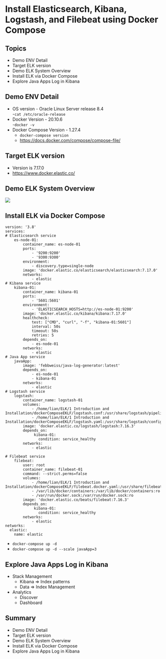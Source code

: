 # Install Elasticsearch, Kibana, Logstash, and Filebeat using Docker Compose
## Topics
- Demo ENV Detail 
- Target ELK version
- Demo ELK System Overview
- Install ELK via Docker Compose
- Explore Java Apps Log in Kibana

## Demo ENV Detail  
- OS version - Oracle Linux Server release 8.4   
  -`cat /etc/oracle-release`
- Docker Version - 20.10.6  
  -`docker -v`   
- Docker Compose Version - 1.27.4
  - `docker-compose version`  
  - https://docs.docker.com/compose/compose-file/

## Target ELK version
- Version is 7.17.0    
- https://www.docker.elastic.co/  

## Demo ELK System Overview

<img src='./InstallElasticsearchKibanaLogstashFilebeatusingDockerComposeImage/Install-Elasticsearch-Kibana-Logstash-Filebeat-using-Docker-Compose.gif'> 

## Install ELK via Docker Compose 


```
version: '3.8'
services:
# Elasticsearch service  
    es-node-01:
        container_name: es-node-01
        ports:
            - '9200:9200'
            - '9300:9300'
        environment:
            - discovery.type=single-node
        image: 'docker.elastic.co/elasticsearch/elasticsearch:7.17.0'
        networks:
            - elastic
# Kibana service              
    kibana-01:
        container_name: kibana-01
        ports:
            - '5601:5601'
        environment:
            - 'ELASTICSEARCH_HOSTS=http://es-node-01:9200'   
        image: 'docker.elastic.co/kibana/kibana:7.17.0'   
        healthcheck:
            test: ["CMD", "curl", "-f", "kibana-01:5601"]
            interval: 50s
            timeout: 50s
            retries: 5
        depends_on:
            - es-node-01
        networks:
            - elastic 
# Java App service
    javaApp:
        image: 'febbweiss/java-log-generator:latest' 
        depends_on:
            - es-node-01
            - kibana-01
        networks:
            - elastic 
# Logstash service 
    logstash:
        container_name: logstash-01
        volumes:
            - /home/lian/ELK/1 Introduction and Installation/dockerComposeEKLF/logstash.conf:/usr/share/logstash/pipeline/logstash.conf:ro 
            - /home/lian/ELK/1 Introduction and Installation/dockerComposeEKLF/logstash.yaml:/usr/share/logstash/config/logstash.yml:ro 
        image: 'docker.elastic.co/logstash/logstash:7.16.3'
        depends_on:   
             kibana-01:
               condition: service_healthy  
        networks:
            - elastic 

# Filebeat service 
    filebeat:
        user: root
        container_name: filebeat-01
        command: --strict.perms=false
        volumes:
            - /home/lian/ELK/1 Introduction and Installation/dockerComposeEKLF/filebeat.docker.yaml:/usr/share/filebeat/filebeat.yml:ro
            - /var/lib/docker/containers:/var/lib/docker/containers:ro
            - /var/run/docker.sock:/var/run/docker.sock:ro
        image: 'docker.elastic.co/beats/filebeat:7.16.3' 
        depends_on:   
             kibana-01:
               condition: service_healthy
        networks:
            - elastic              
networks:
  elastic:
    name: elastic      

```  

- `docker-compose up -d`   
- `docker-compose up -d --scale javaApp=3`   


## Explore Java Apps Log in Kibana
- Stack Management
  - Kibana => Index patterns
  - Data => Index Management
- Analytics
  - Discover
  - Dashboard
## Summary  
- Demo ENV Detail 
- Target ELK version
- Demo ELK System Overview
- Install ELK via Docker Compose
- Explore Java Apps Log in Kibana














